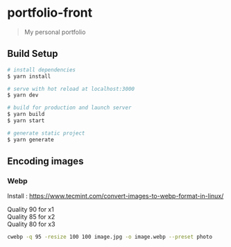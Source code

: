 # portfolio-front

> My personal portfolio

## Build Setup

``` bash
# install dependencies
$ yarn install

# serve with hot reload at localhost:3000
$ yarn dev

# build for production and launch server
$ yarn build
$ yarn start

# generate static project
$ yarn generate
```


## Encoding images

### Webp

Install : https://www.tecmint.com/convert-images-to-webp-format-in-linux/

Quality 90 for x1  
Quality 85 for x2  
Quality 80 for x3  

``` bash
cwebp -q 95 -resize 100 100 image.jpg -o image.webp --preset photo
```
